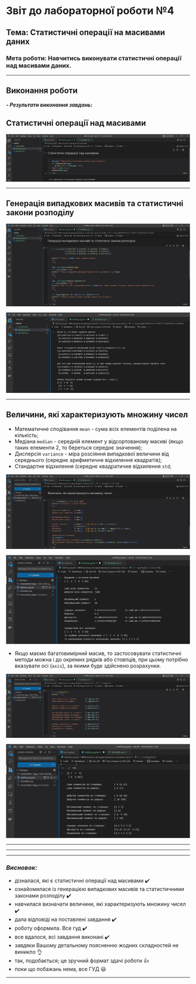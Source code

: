 # Звіт до лабораторної роботи №4
## Тема: Статистичні операції на масивами даних
### Мета роботи: Навчитись виконувати статистичні операції над масивами даних.
---
## **Виконання роботи**

***- Результати виконання завдань:***


## **Статистичні операції над масивами**

![alt text](https://github.com/KhrystynaKlym/KN320_Digit_Methods/raw/main/Lab_04/Screenshots/Screenshot_1.jpg "Визначення")
________________________

## **Генерація випадкових масивів та статистичні закони розподілу**


![alt text](https://github.com/KhrystynaKlym/KN320_Digit_Methods/raw/main/Lab_04/Screenshots/Screenshot_2.jpg "Результат")

![alt text](https://github.com/KhrystynaKlym/KN320_Digit_Methods/raw/main/Lab_04/Screenshots/Screenshot_3.jpg "Результат")
____

## **Величини, які характеризують множину чисел**
- Математичне сподівання `mean` - сума всіх елементів поділена на кількість;
- Медіана `median` - середній елемент у відсортованому масиві (якщо таких елементи 2, то береться середнє значення);
- Дисперсія `variance` - міра розсіяння випадкової величини від середнього (середнє арифметичне відхилення квадратів);
- Стандартне відхилення (середнє квадратичне відхилення `std`;

![alt text](https://github.com/KhrystynaKlym/KN320_Digit_Methods/raw/main/Lab_04/Screenshots/Screenshot_4.jpg "Результат")

![alt text](https://github.com/KhrystynaKlym/KN320_Digit_Methods/raw/main/Lab_04/Screenshots/Screenshot_5.jpg "Результат")

- Якщо маємо багатовимірний масив, то застосовувати статистичні методи можна і до окремих рядків або стовпців, при цьому потрібно вказувати осі (`axis`), за якими буде здійснено розрахунки.

![alt text](https://github.com/KhrystynaKlym/KN320_Digit_Methods/raw/main/Lab_04/Screenshots/Screenshot_6.jpg "Результат")

![alt text](https://github.com/KhrystynaKlym/KN320_Digit_Methods/raw/main/Lab_04/Screenshots/Screenshot_7.jpg "Результат")


______
______
_____
  
### ***Висновок:***

- дізналася, які є статистичні операції над масивами :heavy_check_mark:
- ознайомилася із генерацією випадкових масивів та статистичними законами розподілу :heavy_check_mark:
- навчилася визначати величини, які характеризують множину чисел :heavy_check_mark:
- дала відповіді на поставлені завдання :heavy_check_mark:
- роботу оформила. Все гуд :heavy_check_mark:
- все вдалося, всі завдання виконані :heavy_check_mark:
- завдяки Вашому детальному поясненню жодних складностей не виникло :ok_hand:
- так, подобається; це зручний формат здачі роботи :thumbsup:
- поки що побажань нема, все ГУД :smiley:
---